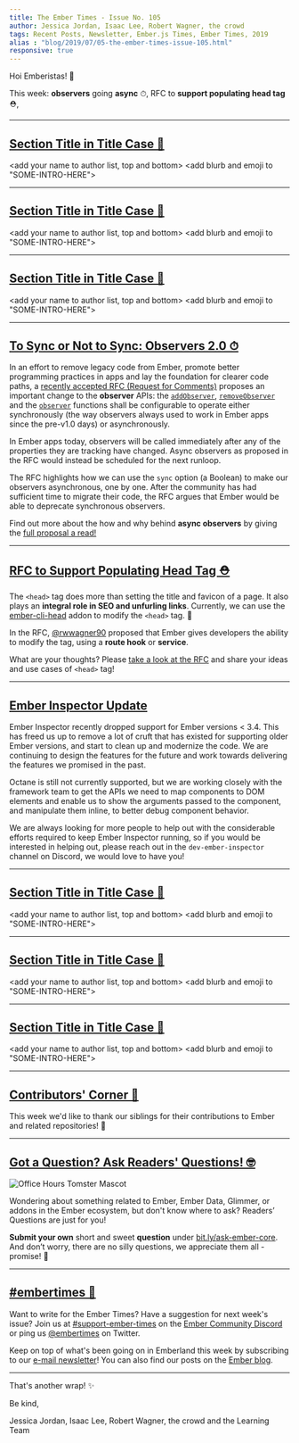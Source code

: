 ```yaml
---
title: The Ember Times - Issue No. 105
author: Jessica Jordan, Isaac Lee, Robert Wagner, the crowd
tags: Recent Posts, Newsletter, Ember.js Times, Ember Times, 2019
alias : "blog/2019/07/05-the-ember-times-issue-105.html"
responsive: true
---
```


Hoi Emberistas! 🐹

This week:
**observers** going **async** ⏱,
RFC to **support populating head tag** ⛑️,

---

## [Section Title in Title Case 🐹](#section-url)
<change section title emoji>
<consider adding some bold to your paragraph>

<add your name to author list, top and bottom>
<add blurb and emoji to "SOME-INTRO-HERE">

---

## [Section Title in Title Case 🐹](#section-url)
<change section title emoji>
<consider adding some bold to your paragraph>

<add your name to author list, top and bottom>
<add blurb and emoji to "SOME-INTRO-HERE">

---

## [Section Title in Title Case 🐹](#section-url)
<change section title emoji>
<consider adding some bold to your paragraph>

<add your name to author list, top and bottom>
<add blurb and emoji to "SOME-INTRO-HERE">

---

## [To Sync or Not to Sync: Observers 2.0 ⏱](https://emberjs.github.io/rfcs/0494-async-observers.html)

In an effort to remove legacy code from Ember, promote better programming practices in apps and lay the foundation for clearer code paths, a [recently accepted RFC (Request for Comments)](https://github.com/emberjs/rfcs/pull/494) proposes an important change to the **observer** APIs: the [`addObserver`](http://api.emberjs.com/ember/release/functions/@ember%2Fobject%2Fobservers/addObserver), [`removeObserver`](http://api.emberjs.com/ember/release/functions/@ember%2Fobject%2Fobservers/removeObserver) and the [`observer`](http://api.emberjs.com/ember/release/functions/@ember%2Fobject/observer) functions shall be configurable to operate either synchronously (the way observers always used to work in Ember apps since the pre-v1.0 days) or asynchronously.

In Ember apps today, observers will be called immediately after any of the properties they are tracking have changed. Async observers as proposed in the RFC would instead be scheduled for the next runloop.

The RFC highlights how we can use the `sync` option (a Boolean) to make our observers asynchronous, one by one. After the community has had sufficient time to migrate their code, the RFC argues that Ember would be able to deprecate synchronous observers.

Find out more about the how and why behind **async observers** by giving the [full proposal a read!](https://emberjs.github.io/rfcs/0494-async-observers.html)

---

## [RFC to Support Populating Head Tag ⛑️](https://github.com/emberjs/rfcs/pull/506)

The `<head>` tag does more than setting the title and favicon of a page. It also plays an **integral role in SEO and unfurling links**. Currently, we can use the [ember-cli-head](https://github.com/ronco/ember-cli-head) addon to modify the `<head>` tag. 💛

In the RFC, [@rwwagner90](https://github.com/rwwagner90) proposed that Ember gives developers the ability to modify the tag, using a **route hook** or **service**.

What are your thoughts? Please [take a look at the RFC](https://github.com/emberjs/rfcs/pull/506) and share your ideas and use cases of `<head>` tag!

---

## [Ember Inspector Update](#ember-inspector-update)

Ember Inspector recently dropped support for Ember versions < 3.4. This has freed us up to 
remove a lot of cruft that has existed for supporting older Ember versions, and start to clean 
up and modernize the code. We are continuing to design the features for the future and work
towards delivering the features we promised in the past.

Octane is still not currently supported, but we are working closely with the framework team to
get the APIs we need to map components to DOM elements and enable us to show the arguments 
passed to the component, and manipulate them inline, to better debug component behavior.

We are always looking for more people to help out with the considerable efforts required to keep 
Ember Inspector running, so if you would be interested in helping out, please reach out in the
`dev-ember-inspector` channel on Discord, we would love to have you!


---

## [Section Title in Title Case 🐹](#section-url)
<change section title emoji>
<consider adding some bold to your paragraph>

<add your name to author list, top and bottom>
<add blurb and emoji to "SOME-INTRO-HERE">

---

## [Section Title in Title Case 🐹](#section-url)
<change section title emoji>
<consider adding some bold to your paragraph>

<add your name to author list, top and bottom>
<add blurb and emoji to "SOME-INTRO-HERE">

---

## [Section Title in Title Case 🐹](#section-url)
<change section title emoji>
<consider adding some bold to your paragraph>

<add your name to author list, top and bottom>
<add blurb and emoji to "SOME-INTRO-HERE">

---

## [Contributors' Corner 👏](https://guides.emberjs.com/release/contributing/repositories/)

<p>This week we'd like to thank our siblings for their contributions to Ember and related repositories! 💖</p>

---

## [Got a Question? Ask Readers' Questions! 🤓](https://docs.google.com/forms/d/e/1FAIpQLScqu7Lw_9cIkRtAiXKitgkAo4xX_pV1pdCfMJgIr6Py1V-9Og/viewform)

<div class="blog-row">
  <img class="float-right small transparent padded" alt="Office Hours Tomster Mascot" title="Readers' Questions" src="/images/tomsters/officehours.png" />

  <p>Wondering about something related to Ember, Ember Data, Glimmer, or addons in the Ember ecosystem, but don't know where to ask? Readers’ Questions are just for you!</p>

<p><strong>Submit your own</strong> short and sweet <strong>question</strong> under <a href="https://bit.ly/ask-ember-core" target="rq">bit.ly/ask-ember-core</a>. And don’t worry, there are no silly questions, we appreciate them all - promise! 🤞</p>

</div>

---

## [#embertimes 📰](https://blog.emberjs.com/tags/newsletter.html)

Want to write for the Ember Times? Have a suggestion for next week's issue? Join us at [#support-ember-times](https://discordapp.com/channels/480462759797063690/485450546887786506) on the [Ember Community Discord](https://discordapp.com/invite/zT3asNS) or ping us [@embertimes](https://twitter.com/embertimes) on Twitter.

Keep on top of what's been going on in Emberland this week by subscribing to our [e-mail newsletter](https://the-emberjs-times.ongoodbits.com/)! You can also find our posts on the [Ember blog](https://emberjs.com/blog/tags/newsletter.html).

---

That's another wrap! ✨

Be kind,

Jessica Jordan, Isaac Lee, Robert Wagner, the crowd and the Learning Team

